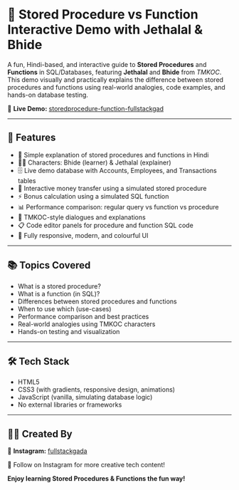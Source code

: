 # 🏪 Stored Procedure vs Function Interactive Demo with Jethalal & Bhide 

A fun, Hindi-based, and interactive guide to **Stored Procedures** and **Functions** in SQL/Databases, featuring **Jethalal** and **Bhide** from _TMKOC_. This demo visually and practically explains the difference between stored procedures and functions using real-world analogies, code examples, and hands-on database testing.

🔗 **Live Demo:** [storedprocedure-function-fullstackgad](https://storedprocedure-function-fullstackgad.netlify.app/)

---


## 🎯 Features

- 🧠 Simple explanation of stored procedures and functions in Hindi
- 👨‍🏫 Characters: Bhide (learner) & Jethalal (explainer)
- 🗄️ Live demo database with Accounts, Employees, and Transactions tables
- 🔧 Interactive money transfer using a simulated stored procedure
- ⚡ Bonus calculation using a simulated SQL function
- 📊 Performance comparison: regular query vs function vs procedure
- 💬 TMKOC-style dialogues and explanations
- 📋 Code editor panels for procedure and function SQL code
- 📱 Fully responsive, modern, and colourful UI

---

## 📚 Topics Covered

- What is a stored procedure?
- What is a function (in SQL)?
- Differences between stored procedures and functions
- When to use which (use-cases)
- Performance comparison and best practices
- Real-world analogies using TMKOC characters
- Hands-on testing and visualization

---

## 🛠️ Tech Stack

- HTML5
- CSS3 (with gradients, responsive design, animations)
- JavaScript (vanilla, simulating database logic)
- No external libraries or frameworks

---

## 👨‍🎨 Created By

🔗 **Instagram:** [fullstackgada](https://www.instagram.com/fullstackgada/)

🤝 Follow on Instagram for more creative tech content!

**Enjoy learning Stored Procedures & Functions the fun way!**

